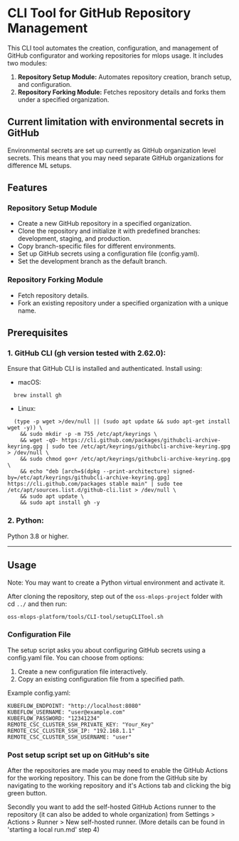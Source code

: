 # CLI Tool for GitHub Repository Management
This CLI tool automates the creation, configuration, and management of GitHub configurator and working repositories for mlops usage. It includes two modules:

1. **Repository Setup Module:** Automates repository creation, branch setup, and configuration.
2. **Repository Forking Module:** Fetches repository details and forks them under a specified organization.

## Current limitation with environmental secrets in GitHub

Environmental secrets are set up currently as GitHub organization level secrets. This means that you may need separate GitHub organizations for difference ML setups.

## Features

### Repository Setup Module

- Create a new GitHub repository in a specified organization.
- Clone the repository and initialize it with predefined branches: development, staging, and production.
- Copy branch-specific files for different environments.
- Set up GitHub secrets using a configuration file (config.yaml).
- Set the development branch as the default branch.

### Repository Forking Module

- Fetch repository details.
- Fork an existing repository under a specified organization with a unique name.

## Prerequisites

### 1. GitHub CLI (gh version tested with 2.62.0):

Ensure that GitHub CLI is installed and authenticated.
Install using:
- macOS:
```
  brew install gh
 ```
- Linux:
```
  (type -p wget >/dev/null || (sudo apt update && sudo apt-get install wget -y)) \
	&& sudo mkdir -p -m 755 /etc/apt/keyrings \
	&& wget -qO- https://cli.github.com/packages/githubcli-archive-keyring.gpg | sudo tee /etc/apt/keyrings/githubcli-archive-keyring.gpg > /dev/null \
	&& sudo chmod go+r /etc/apt/keyrings/githubcli-archive-keyring.gpg \
	&& echo "deb [arch=$(dpkg --print-architecture) signed-by=/etc/apt/keyrings/githubcli-archive-keyring.gpg] https://cli.github.com/packages stable main" | sudo tee /etc/apt/sources.list.d/github-cli.list > /dev/null \
	&& sudo apt update \
	&& sudo apt install gh -y
```

### 2. Python:

Python 3.8 or higher.

-----

## Usage

Note: You may want to create a Python virtual environment and activate it.

After cloning the repository, step out of the `oss-mlops-project` folder with cd `../` and then run:

```
oss-mlops-platform/tools/CLI-tool/setupCLITool.sh
```

### Configuration File

The setup script asks you about configuring GitHub secrets using a config.yaml file. You can choose from options:

1. Create a new configuration file interactively.
2. Copy an existing configuration file from a specified path.

Example config.yaml:
```
KUBEFLOW_ENDPOINT: "http://localhost:8080"
KUBEFLOW_USERNAME: "user@example.com"
KUBEFLOW_PASSWORD: "12341234"
REMOTE_CSC_CLUSTER_SSH_PRIVATE_KEY: "Your_Key"
REMOTE_CSC_CLUSTER_SSH_IP: "192.168.1.1"
REMOTE_CSC_CLUSTER_SSH_USERNAME: "user"
```

### Post setup script set up on GitHub's site

After the repositories are made you may need to enable the GitHub Actions for the working repository.
This can be done from the GitHub site by navigating to the working repository and it's Actions tab and clicking the big green button.

Secondly you want to add the self-hosted GitHub Actions runner to the repository (it can also be added to whole organization) from Settings > Actions > Runner > New self-hosted runner. (More details can be found in 'starting a local run.md' step 4)
